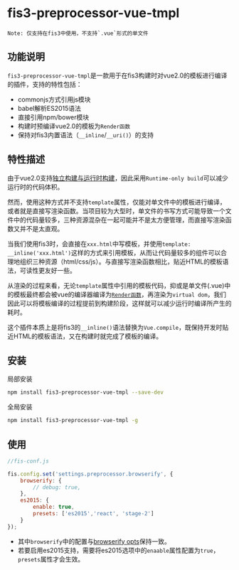 # fis3-preprocessor-vue-tmpl

    Note: 仅支持在fis3中使用，不支持`.vue`形式的单文件

## 功能说明
`fis3-preprocessor-vue-tmpl`是一款用于在fis3构建时对vue2.0的模板进行编译的插件，支持的特性包括：

- commonjs方式引用js模块
- babel解析ES2015语法
- 直接引用npm/bower模块
- 构建时预编译vue2.0的模板为`Render函数`
- 保持对fis3内置语法（`__inline`/`__uri()`）的支持

## 特性描述
由于vue2.0支持[独立构建与运行时构建](https://vuejs.org/v2/guide/installation.html#Standalone-vs-Runtime-only-Build)，因此采用`Runtime-only build`可以减少运行时的代码体积。

然而，使用这种方式并不支持`template`属性，仅能对单文件中的模板进行编译，或者就是直接写渲染函数。当项目较为大型时，单文件的书写方式可能导致一个文件中的代码量较多，三种资源混杂在一起可能并不是太方便管理，而直接写渲染函数又并不是太直观。

当我们使用fis3时，会直接在`xxx.html`中写模板，并使用`template: __inline('xxx.html')`这样的方式来引用模板，从而让代码量较多的组件可以合理地组织三种资源（html/css/js）。与直接写渲染函数相比，贴近HTML的模板语法，可读性更友好一些。

从渲染的过程来看，无论`template`属性中引用的模板代码，抑或是单文件(.vue)中的模板最终都会被vue的编译器编译为[`Render函数`](https://vuejs.org/v2/guide/render-function.html#Template-Compilation)，再渲染为`virtual dom`，我们因此可以将模板编译的过程提前到构建阶段，这样就可以减少运行时编译所产生的耗时。

这个插件本质上是将fis3的`__inline()`语法替换为`Vue.compile`，既保持开发时贴近HTML的模板语法，又在构建时就完成了模板的编译。

## 安装
局部安装
```bash
npm install fis3-preprocessor-vue-tmpl --save-dev
``` 
全局安装
```bash
npm install fis3-preprocessor-vue-tmpl -g
```

## 使用

```js
//fis-conf.js

fis.config.set('settings.preprocessor.browserify', {
    browserify: {
        // debug: true,
    },
    es2015: {
        enable: true,
        presets: ['es2015','react', 'stage-2']
    }
});

```

-	其中`browserify`中的配置与[browserify opts](https://github.com/substack/node-browserify#browserifyfiles--opts)保持一致。
- 若要启用es2015支持，需要将es2015选项中的`enaable`属性配置为`true`，`presets`属性才会生效。

